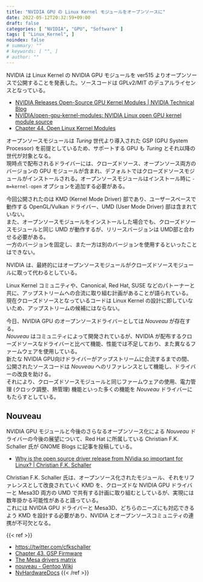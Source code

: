```yaml
---
title: "NVIDIA GPU の Linux Kernel モジュールをオープンソースに"
date: 2022-05-12T20:32:59+09:00
draft: false
categories: [ "NVIDIA", "GPU", "Software" ]
tags: [ "Linux_Kernel", ]
noindex: false
# summary: ""
# keywords: [ "", ]
# author: ""
---
```


NVIDIA は Linux Kernel の NVIDIA GPU モジュールを ver515 よりオープンソースで公開することを発表した。ソースコードは GPLv2/MIT のデュアルライセンスとなっている。  

 * [NVIDIA Releases Open-Source GPU Kernel Modules | NVIDIA Technical Blog](https://developer.nvidia.com/blog/nvidia-releases-open-source-gpu-kernel-modules/)
 * [NVIDIA/open-gpu-kernel-modules: NVIDIA Linux open GPU kernel module source](https://github.com/NVIDIA/open-gpu-kernel-modules)
 * [Chapter 44. Open Linux Kernel Modules](http://us.download.nvidia.com/XFree86/Linux-x86_64/515.43.04/README/kernel_open.html)

オープンソースモジュールは *Turing* 世代より導入された GSP (GPU System Processor) を前提としているため、サポートする GPU も *Turing* とそれ以降の世代が対象となる。  
現時点で配布されるドライバーには、クローズドソース、オープンソース両方のバージョンの GPU モジュールが含まれ、デフォルトではクローズドソースモジュールがインストールされる。オープンソースモジュールはインストール時に `-m=kernel-open` オプションを追加する必要がある。  

今回公開されたのは KMD (Kernel Mode Driver) 部であり、ユーザースペースで動作する OpenGL/Vulkan ドライバー、UMD (User Mode Driver) 部は含まれていない。  
また、オープンソースモジュールをインストールした場合でも、クローズドソースモジュールと同じ UMD が動作するが、リリースバージョンは UMD部と合わせる必要がある。  
一方のバージョンを固定し、また一方は別のバージョンを使用するといったことはできない。  

NVIDIA は、最終的にはオープンソースモジュールがクローズドソースモジュールに取って代わるとしている。  

Linux Kernel コミュニティや、Canonical, Red Hat, SUSE などのパトーナーと共に、アップストリームへの合流に取り組む計画があることが語られている。  
現在クローズドソースとなっているコードは Linux Kernel の設計に即していないため、アップストリームの候補にはならない。  

今日、NVIDIA GPU のオープンソースドライバーとしては *Nouveau* が存在する。  
*Nouveau* はコミュニティによって開発されているが、NVIDIA が配布するクローズドソースなドライバーと比べて機能、性能では不足しており、また異なるファームウェアを使用している。  
新たな NVIDIA GPU向けドライバーがアップストリームに合流するまでの間、公開されたソースコードは *Nouveau* へのリファレンスとして機能し、ドライバーの改良を助ける。  
それにより、クローズドソースモジュールと同じファームウェアの使用、電力管理 (クロック調整、熱管理) 機能といった多くの機能を *Nouveau* ドライバーにもたらすとしている。  

## Nouveau

NVIDIA GPU モジュールと今後のさらなるオープンソース化による *Nouveau* ドライバーの今後の展望について、Red Hat に所属している Christian F.K. Schaller 氏が GNOME Blogs に記事を投稿している。  

 * [Why is the open source driver release from NVidia so important for Linux? | Christian F.K. Schaller](https://blogs.gnome.org/uraeus/2022/05/11/why-is-the-open-source-driver-release-from-nvidia-so-important-for-linux/)

Christian F.K. Schaller 氏は、オープンソース化されたモジュール、それをリファレンスとして改良されていく KMD を、クローズドな NVIDIA GPU ドライバーと Mesa3D 両方の UMD で共有する計画に取り組むとしているが、実現には数年掛かる可能性があると語っている。  
これには NVIDIA GPU ドライバーと Mesa3D、どちらのニーズにも対応できるよう KMD を設計する必要があり、NVIDIA とオープンソースコミュニティの連携が不可欠となる。  

{{< ref >}}
 * <https://twitter.com/cfkschaller>
 * [Chapter 43. GSP Firmware](https://download.nvidia.com/XFree86/Linux-x86_64/515.43.04/README/gsp.html)
 * [The Mesa drivers matrix](https://mesamatrix.net/)
 * [nouveau - Gentoo Wiki](https://wiki.gentoo.org/wiki/Nouveau)
 * [NvHardwareDocs](https://nouveau.freedesktop.org/NvHardwareDocs.html)
{{< /ref >}}

